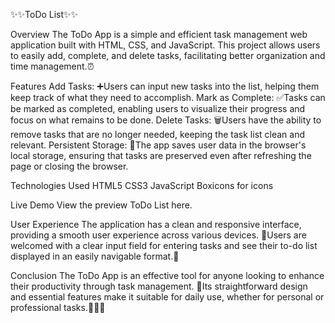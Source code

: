 ✨✨ToDo List✨✨

Overview
The ToDo App is a simple and efficient task management web application built with HTML, CSS, and JavaScript. 
This project allows users to easily add, complete, and delete tasks, facilitating better organization and time management.⏰

Features
Add Tasks: ➕Users can input new tasks into the list, helping them keep track of what they need to accomplish.
Mark as Complete: ✅Tasks can be marked as completed, enabling users to visualize their progress and focus on what remains to be done.
Delete Tasks: 🗑️Users have the ability to remove tasks that are no longer needed, keeping the task list clean and relevant.
Persistent Storage: 💾The app saves user data in the browser's local storage, ensuring that tasks are preserved even after refreshing the page or closing the browser.

Technologies Used
HTML5
CSS3
JavaScript
Boxicons for icons

Live Demo
View the preview ToDo List here.

User Experience
The application has a clean and responsive interface, providing a smooth user experience across various devices. 
📱Users are welcomed with a clear input field for entering tasks and see their to-do list displayed in an easily navigable format.📝

Conclusion
The ToDo App is an effective tool for anyone looking to enhance their productivity through task management. 🌟Its straightforward design and essential features make it
suitable for daily use, whether for personal or professional tasks.💪💪💪


